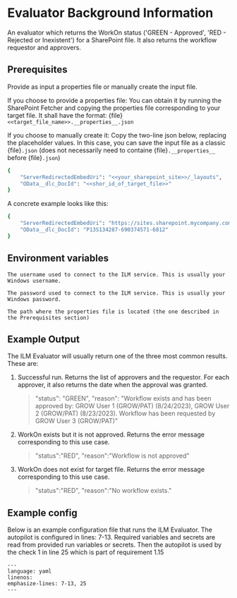 # Evaluator Background Information

An evaluator which returns the WorkOn status ('GREEN - Approved', 'RED - Rejected or Inexistent') for a SharePoint file. It also returns the workflow requestor and approvers.

## Prerequisites

Provide as input a properties file or manually create the input file.

If you choose to provide a properties file: You can obtain it by running the SharePoint Fetcher and copying the properties file corresponding to your target file. It shall have the format:
{file}`<<target_file_name>>.__properties__.json`

If you choose to manually create it: Copy the two-line json below, replacing the placeholder values. In this case, you can save the input file as a classic {file}`.json` (does not necessarily need to containe {file}`.__properties__` before {file}`.json`)

```sh
{
    "ServerRedirectedEmbedUri": "<<your_sharepoint_site>>/_layouts",
    "OData__dlc_DocId": "<<shor_id_of_target_file>>"
}
```

A concrete example looks like this:

```sh
{
    "ServerRedirectedEmbedUri": "https://sites.sharepoint.mycompany.com/sites/123456/_layouts",
    "OData__dlc_DocId": "P13S134287-690374571-6812"
}
```

## Environment variables

```{envvar} ILM_USERNAME
The username used to connect to the ILM service. This is usually your Windows username.
```

```{envvar} ILM_PASSWORD
The password used to connect to the ILM service. This is usually your Windows password.
```

```{envvar} PROPERTIES_FILE_PATH
The path where the properties file is located (the one described in the Prerequisites section)
```

## Example Output

The ILM Evaluator will usually return one of the three most common results. These are:

1) Successful run. Returns the list of approvers and the requestor. For each approver, it also returns the date when the approval was granted.

   > "status": "GREEN",
   > "reason": "Workflow exists and has been approved by: GROW User 1 (GROW/PAT) (8/24/2023), GROW User 2 (GROW/PAT) (8/23/2023). Workflow has been requested by GROW User 3 (GROW/PAT)"

2) WorkOn exists but it is not approved. Returns the error message corresponding to this use case.

   > "status":"RED",
   > "reason":"Workflow is not approved"

3) WorkOn does not exist for target file. Returns the error message corresponding to this use case.

   > "status":"RED",
   > "reason":"No workflow exists."

## Example config

Below is an example configuration file that runs the ILM Evaluator. The autopilot is configured in lines: 7-13. Required variables and secrets are read from provided run variables or secrets. Then the autopilot is used by the check 1 in line 25 which is part of requirement 1.15

```{literalinclude} resources/qg-config.yaml
---
language: yaml
linenos:
emphasize-lines: 7-13, 25
---
```
